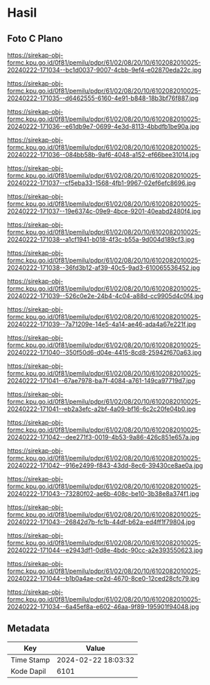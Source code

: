 # Hasil

## Foto C Plano

https://sirekap-obj-formc.kpu.go.id/0f81/pemilu/pdpr/61/02/08/20/10/6102082010025-20240222-171034--bc1d0037-9007-4cbb-9ef4-e02870eda22c.jpg

https://sirekap-obj-formc.kpu.go.id/0f81/pemilu/pdpr/61/02/08/20/10/6102082010025-20240222-171035--d6462555-6160-4e91-b848-18b3bf76f887.jpg

https://sirekap-obj-formc.kpu.go.id/0f81/pemilu/pdpr/61/02/08/20/10/6102082010025-20240222-171036--e61db9e7-0699-4e3d-8113-4bbdfb1be90a.jpg

https://sirekap-obj-formc.kpu.go.id/0f81/pemilu/pdpr/61/02/08/20/10/6102082010025-20240222-171036--084bb58b-9af6-4048-a152-ef66bee31014.jpg

https://sirekap-obj-formc.kpu.go.id/0f81/pemilu/pdpr/61/02/08/20/10/6102082010025-20240222-171037--cf5eba33-1568-4fb1-9967-02ef6efc8696.jpg

https://sirekap-obj-formc.kpu.go.id/0f81/pemilu/pdpr/61/02/08/20/10/6102082010025-20240222-171037--19e6374c-09e9-4bce-9201-40eabd2480f4.jpg

https://sirekap-obj-formc.kpu.go.id/0f81/pemilu/pdpr/61/02/08/20/10/6102082010025-20240222-171038--a1cf1941-b018-4f3c-b55a-9d004d189cf3.jpg

https://sirekap-obj-formc.kpu.go.id/0f81/pemilu/pdpr/61/02/08/20/10/6102082010025-20240222-171038--36fd3b12-af39-40c5-9ad3-610065536452.jpg

https://sirekap-obj-formc.kpu.go.id/0f81/pemilu/pdpr/61/02/08/20/10/6102082010025-20240222-171039--526c0e2e-24b4-4c04-a88d-cc9905d4c0f4.jpg

https://sirekap-obj-formc.kpu.go.id/0f81/pemilu/pdpr/61/02/08/20/10/6102082010025-20240222-171039--7a71209e-14e5-4a14-ae46-ada4a67e221f.jpg

https://sirekap-obj-formc.kpu.go.id/0f81/pemilu/pdpr/61/02/08/20/10/6102082010025-20240222-171040--350f50d6-d04e-4415-8cd8-25942f670a63.jpg

https://sirekap-obj-formc.kpu.go.id/0f81/pemilu/pdpr/61/02/08/20/10/6102082010025-20240222-171041--67ae7978-ba7f-4084-a761-149ca97719d7.jpg

https://sirekap-obj-formc.kpu.go.id/0f81/pemilu/pdpr/61/02/08/20/10/6102082010025-20240222-171041--eb2a3efc-a2bf-4a09-bf16-6c2c20fe04b0.jpg

https://sirekap-obj-formc.kpu.go.id/0f81/pemilu/pdpr/61/02/08/20/10/6102082010025-20240222-171042--dee271f3-0019-4b53-9a86-426c851e657a.jpg

https://sirekap-obj-formc.kpu.go.id/0f81/pemilu/pdpr/61/02/08/20/10/6102082010025-20240222-171042--916e2499-f843-43dd-8ec6-39430ce8ae0a.jpg

https://sirekap-obj-formc.kpu.go.id/0f81/pemilu/pdpr/61/02/08/20/10/6102082010025-20240222-171043--73280f02-ae6b-408c-be10-3b38e8a374f1.jpg

https://sirekap-obj-formc.kpu.go.id/0f81/pemilu/pdpr/61/02/08/20/10/6102082010025-20240222-171043--26842d7b-fc1b-44df-b62a-ed4ff1f79804.jpg

https://sirekap-obj-formc.kpu.go.id/0f81/pemilu/pdpr/61/02/08/20/10/6102082010025-20240222-171044--e2943df1-0d8e-4bdc-90cc-a2e393550623.jpg

https://sirekap-obj-formc.kpu.go.id/0f81/pemilu/pdpr/61/02/08/20/10/6102082010025-20240222-171044--b1b0a4ae-ce2d-4670-8ce0-12ced28cfc79.jpg

https://sirekap-obj-formc.kpu.go.id/0f81/pemilu/pdpr/61/02/08/20/10/6102082010025-20240222-171034--6a45ef8a-e602-46aa-9f89-195901f94048.jpg


## Metadata

| Key        | Value               |
| ---------- | ------------------- |
| Time Stamp | 2024-02-22 18:03:32 |
| Kode Dapil | 6101                |



